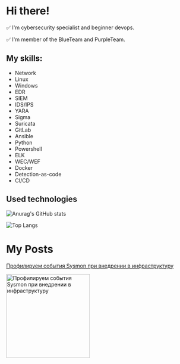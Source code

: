 # Hi there!
:white_check_mark: I'm cybersecurity specialist and beginner devops.

:white_check_mark: I'm member of the BlueTeam and PurpleTeam.


## My skills:
- Network
- Linux
- Windows
- EDR
- SIEM
- IDS/IPS
- YARA
- Sigma
- Suricata
- GitLab
- Ansible
- Python
- Powershell
- ELK
- WEC/WEF
- Docker
- Detection-as-code
- CI/CD

## Used technologies

![Anurag's GitHub stats](https://github-readme-stats.vercel.app/api?username=D3F7A5105&show_icons=true&theme=tokyonight)

![Top Langs](https://github-readme-stats.vercel.app/api/top-langs/?username=D3F7A5105&layout=compact&theme=tokyonight)

# My Posts 
<span>
  <a href="https://habr.com/ru/post/664916/">
    <p>Профилируем события Sysmon при внедрении в инфраструктуру</p>
    <img src="https://habrastorage.org/r/w1560/getpro/habr/upload_files/af7/9b2/ca0/af79b2ca0d3089e092ab8dccf3375bca.jpeg" alt="Профилируем события Sysmon при внедрении в инфраструктуру" height="225px">
  </a>
</span>
